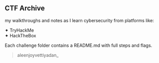 ## CTF Archive

my walkthroughs and notes as I learn cybersecurity from platforms like:

 ✦ TryHackMe  
 ✦ HackTheBox


Each challenge folder contains a README.md with full steps and flags.

> aleenjoyvettiyadan_
